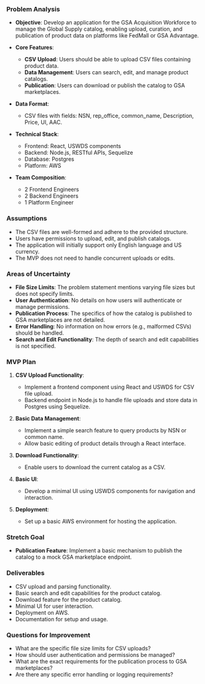 ### Problem Analysis

- **Objective**: Develop an application for the GSA Acquisition Workforce to manage the Global Supply catalog, enabling upload, curation, and publication of product data on platforms like FedMall or GSA Advantage.
  
- **Core Features**:
  - **CSV Upload**: Users should be able to upload CSV files containing product data.
  - **Data Management**: Users can search, edit, and manage product catalogs.
  - **Publication**: Users can download or publish the catalog to GSA marketplaces.

- **Data Format**:
  - CSV files with fields: NSN, rep_office, common_name, Description, Price, UI, AAC.

- **Technical Stack**:
  - Frontend: React, USWDS components
  - Backend: Node.js, RESTful APIs, Sequelize
  - Database: Postgres
  - Platform: AWS

- **Team Composition**:
  - 2 Frontend Engineers
  - 2 Backend Engineers
  - 1 Platform Engineer

### Assumptions

- The CSV files are well-formed and adhere to the provided structure.
- Users have permissions to upload, edit, and publish catalogs.
- The application will initially support only English language and US currency.
- The MVP does not need to handle concurrent uploads or edits.

### Areas of Uncertainty

- **File Size Limits**: The problem statement mentions varying file sizes but does not specify limits.
- **User Authentication**: No details on how users will authenticate or manage permissions.
- **Publication Process**: The specifics of how the catalog is published to GSA marketplaces are not detailed.
- **Error Handling**: No information on how errors (e.g., malformed CSVs) should be handled.
- **Search and Edit Functionality**: The depth of search and edit capabilities is not specified.

### MVP Plan

1. **CSV Upload Functionality**:
   - Implement a frontend component using React and USWDS for CSV file upload.
   - Backend endpoint in Node.js to handle file uploads and store data in Postgres using Sequelize.

2. **Basic Data Management**:
   - Implement a simple search feature to query products by NSN or common name.
   - Allow basic editing of product details through a React interface.

3. **Download Functionality**:
   - Enable users to download the current catalog as a CSV.

4. **Basic UI**:
   - Develop a minimal UI using USWDS components for navigation and interaction.

5. **Deployment**:
   - Set up a basic AWS environment for hosting the application.

### Stretch Goal

- **Publication Feature**: Implement a basic mechanism to publish the catalog to a mock GSA marketplace endpoint.

### Deliverables

- CSV upload and parsing functionality.
- Basic search and edit capabilities for the product catalog.
- Download feature for the product catalog.
- Minimal UI for user interaction.
- Deployment on AWS.
- Documentation for setup and usage.

### Questions for Improvement

- What are the specific file size limits for CSV uploads?
- How should user authentication and permissions be managed?
- What are the exact requirements for the publication process to GSA marketplaces?
- Are there any specific error handling or logging requirements?